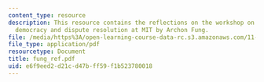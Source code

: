 ```yaml
---
content_type: resource
description: This resource contains the reflections on the workshop on deliberative
  democracy and dispute resolution at MIT by Archon Fung.
file: /media/https%3A/open-learning-course-data-rc.s3.amazonaws.com/11-969-workshop-on-deliberative-democracy-and-dispute-resolution-summer-2005/e6f9eed2d21cd47bff59f1b523780018_fung_ref.pdf
file_type: application/pdf
resourcetype: Document
title: fung_ref.pdf
uid: e6f9eed2-d21c-d47b-ff59-f1b523780018
---
```

